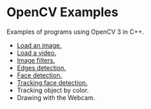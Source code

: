 # OpenCV Examples
Examples of programs using OpenCV 3 in C++.<br>
<ul>
  <li><a href="https://github.com/0Skywalker/OpenCV-Examples/tree/master/Load_image">Load an image.</a></li>
  <li><a href="https://github.com/0Skywalker/OpenCV-Examples/tree/master/Load_video">Load a video.</a></li>
  <li><a href="https://github.com/0Skywalker/OpenCV-Examples/tree/master/Image_filters">Image filters.</a></li>
  <li><a href="https://github.com/0Skywalker/OpenCV-Examples/tree/master/Edges_detection">Edges detection.</a></li>
  <li><a href="https://github.com/0Skywalker/OpenCV-Examples/tree/master/Face_detection">Face detection.</a></li>
  <li><a href="https://github.com/0Skywalker/OpenCV-Examples/tree/master/Tracking_face_detection">Tracking face detection.</a></li>
  <li>Tracking object by color.</li>
  <li>Drawing with the Webcam.</li>
</ul>
